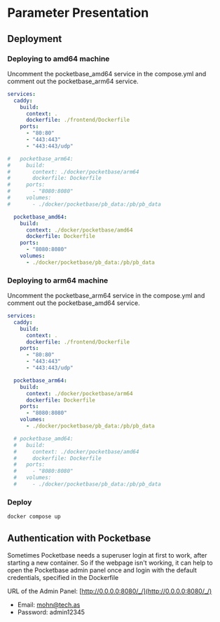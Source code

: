 # Parameter Presentation

## Deployment

### Deploying to amd64 machine
Uncomment the pocketbase_amd64 service in the compose.yml and comment out the pocketbase_arm64 service.
```yaml
services:
  caddy:
    build:
      context: .
      dockerfile: ./frontend/Dockerfile
    ports:
      - "80:80"
      - "443:443"
      - "443:443/udp"

#   pocketbase_arm64:
#     build:
#       context: ./docker/pocketbase/arm64
#       dockerfile: Dockerfile
#     ports:
#       - "8080:8080"
#     volumes:
#       - ./docker/pocketbase/pb_data:/pb/pb_data

  pocketbase_amd64:
    build:
      context: ./docker/pocketbase/amd64
      dockerfile: Dockerfile
    ports:
      - "8080:8080"
    volumes:
      - ./docker/pocketbase/pb_data:/pb/pb_data
```

### Deploying to arm64 machine
Uncomment the pocketbase_arm64 service in the compose.yml and comment out the pocketbase_amd64 service.

```yaml
services:
  caddy:
    build:
      context: .
      dockerfile: ./frontend/Dockerfile
    ports:
      - "80:80"
      - "443:443"
      - "443:443/udp"

  pocketbase_arm64:
    build:
      context: ./docker/pocketbase/arm64
      dockerfile: Dockerfile
    ports:
      - "8080:8080"
    volumes:
      - ./docker/pocketbase/pb_data:/pb/pb_data

  # pocketbase_amd64:
  #   build:
  #     context: ./docker/pocketbase/amd64
  #     dockerfile: Dockerfile
  #   ports:
  #     - "8080:8080"
  #   volumes:
  #     - ./docker/pocketbase/pb_data:/pb/pb_data
```

### Deploy
```sh
docker compose up
```

## Authentication with Pocketbase
Sometimes Pocketbase needs a superuser login at first to work, 
after starting a new container. So if the webpage isn't working,
it can help to open the Pocketbase admin panel once and login with the default credentials, 
specified in the Dockerfile

URL of the Admin Panel: [http://0.0.0.0:8080/_/](http://0.0.0.0:8080/_/)
- Email: mohn@tech.as
- Password: admin12345